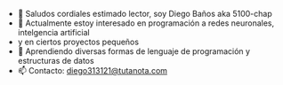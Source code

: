 - 👋 Saludos cordiales estimado lector, soy Diego Baños aka 5100-chap
- 👀 Actualmente estoy interesado en programación a redes neuronales, intelgencia artificial
- y en ciertos proyectos pequeños
- 🌱 Aprendiendo diversas formas de lenguaje de programación y estructuras de datos
- 📫 Contacto: diego313121@tutanota.com

<!---
5100-chap/5100-chap is a ✨ special ✨ repository because its `README.md` (this file) appears on your GitHub profile.
You can click the Preview link to take a look at your changes.
--->
